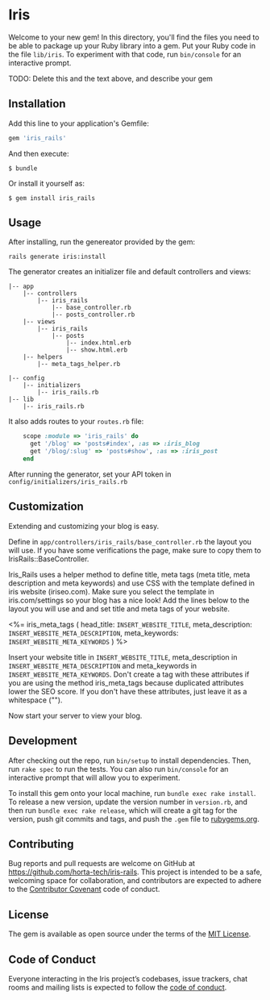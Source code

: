 # Iris

Welcome to your new gem! In this directory, you'll find the files you need to be able to package up your Ruby library into a gem. Put your Ruby code in the file `lib/iris`. To experiment with that code, run `bin/console` for an interactive prompt.

TODO: Delete this and the text above, and describe your gem

## Installation

Add this line to your application's Gemfile:

```ruby
gem 'iris_rails'
```

And then execute:

    $ bundle

Or install it yourself as:

    $ gem install iris_rails

## Usage

After installing, run the genereator provided by the gem:

```
rails generate iris:install 
```

The generator creates an initializer file and default controllers and views:

```
|-- app
    |-- controllers
        |-- iris_rails
            |-- base_controller.rb
            |-- posts_controller.rb
    |-- views
        |-- iris_rails
            |-- posts
                |-- index.html.erb
                |-- show.html.erb
    |-- helpers
        |-- meta_tags_helper.rb

|-- config
    |-- initializers
        |-- iris_rails.rb
|-- lib
    |-- iris_rails.rb
```

It also adds routes to your `routes.rb`  file:

```ruby
    scope :module => 'iris_rails' do
      get '/blog' => 'posts#index', :as => :iris_blog
      get '/blog/:slug' => 'posts#show', :as => :iris_post
    end
```

After running the generator, set your API token in `config/initializers/iris_rails.rb`

## Customization

Extending and customizing your blog is easy.

Define in `app/controllers/iris_rails/base_controller.rb` the layout you will use. If you have some verifications the page, make sure to copy them to IrisRails::BaseController.

Iris_Rails uses a helper method to define title, meta tags (meta title, meta description and meta keywords) and use CSS with the template defined in iris website (iriseo.com). Make sure you select the template in iris.com/settings so your blog has a nice look! Add the lines below to the layout you will use and and set title and meta tags of your website.

<%= iris_meta_tags ( head_title: `INSERT_WEBSITE_TITLE`, meta_description: `INSERT_WEBSITE_META_DESCRIPTION`, meta_keywords: `INSERT_WEBSITE_META_KEYWORDS` ) %>

Insert your website title in `INSERT_WEBSITE_TITLE`, meta_description in `INSERT_WEBSITE_META_DESCRIPTION` and meta_keywords in `INSERT_WEBSITE_META_KEYWORDS`. Don't create a tag with these attributes if you are using the method iris_meta_tags because duplicated attributes lower the SEO score. If you don't have these attributes, just leave it as a whitespace ("").

Now start your server to view your blog.

## Development

After checking out the repo, run `bin/setup` to install dependencies. Then, run `rake spec` to run the tests. You can also run `bin/console` for an interactive prompt that will allow you to experiment.

To install this gem onto your local machine, run `bundle exec rake install`. To release a new version, update the version number in `version.rb`, and then run `bundle exec rake release`, which will create a git tag for the version, push git commits and tags, and push the `.gem` file to [rubygems.org](https://rubygems.org).

## Contributing

Bug reports and pull requests are welcome on GitHub at https://github.com/horta-tech/iris-rails. This project is intended to be a safe, welcoming space for collaboration, and contributors are expected to adhere to the [Contributor Covenant](http://contributor-covenant.org) code of conduct.

## License

The gem is available as open source under the terms of the [MIT License](https://opensource.org/licenses/MIT).

## Code of Conduct

Everyone interacting in the Iris project’s codebases, issue trackers, chat rooms and mailing lists is expected to follow the [code of conduct](https://github.com/horta-tech/iris-rails/blob/master/CODE_OF_CONDUCT.md).
